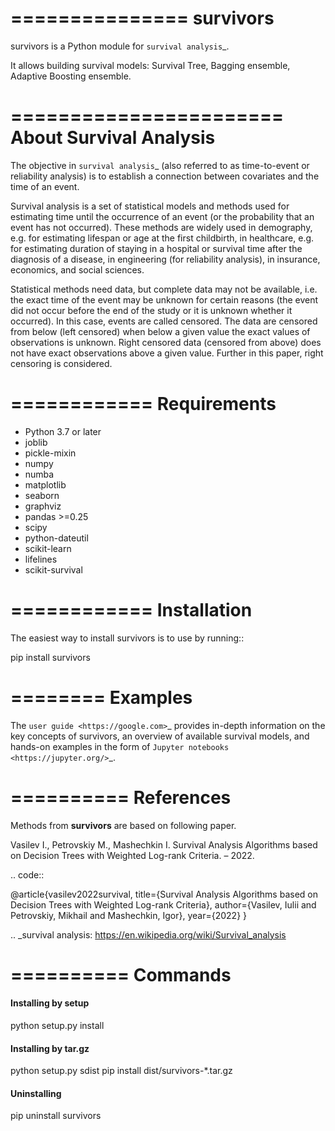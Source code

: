 
===============
survivors
===============

survivors is a Python module for `survival analysis`_. 

It allows building survival models: Survival Tree, Bagging ensemble, Adaptive Boosting ensemble.

=======================
About Survival Analysis
=======================

The objective in `survival analysis`_ (also referred to as time-to-event or reliability analysis)
is to establish a connection between covariates and the time of an event.

Survival analysis is a set of statistical models and methods used for estimating  time until the occurrence of an event (or the probability that an event has not occurred). These methods are widely used in demography, e.g. for estimating lifespan or age at the first childbirth, in healthcare, e.g. for estimating duration of staying in a hospital or survival time after the diagnosis of a disease, in engineering (for reliability analysis), in insurance, economics, and social sciences.

Statistical methods need data, but complete data may not be available, i.e. the exact time of the event may be unknown for certain reasons  (the event did not occur before the end of the study or it is unknown whether it occurred). In this case, events are called censored. The data are censored from below (left censored) when below a given value the exact values of observations is unknown. Right censored data (censored from above) does not have exact observations above a given value. Further in this paper, right censoring is considered.

============
Requirements
============

- Python 3.7 or later
- joblib
- pickle-mixin
- numpy
- numba
- matplotlib
- seaborn
- graphviz
- pandas >=0.25
- scipy
- python-dateutil
- scikit-learn
- lifelines
- scikit-survival

============
Installation
============

The easiest way to install survivors is to use by running::

  pip install survivors

========
Examples
========

The `user guide <https://google.com>`_ provides
in-depth information on the key concepts of survivors, an overview of available survival models,
and hands-on examples in the form of `Jupyter notebooks <https://jupyter.org/>`_.

==========
References
==========

Methods from **survivors** are based on following paper.

  Vasilev I., Petrovskiy M., Mashechkin I. Survival Analysis Algorithms based on Decision Trees with Weighted Log-rank Criteria. – 2022.

.. code::

  @article{vasilev2022survival,
    title={Survival Analysis Algorithms based on Decision Trees with Weighted Log-rank Criteria},
    author={Vasilev, Iulii and Petrovskiy, Mikhail and Mashechkin, Igor},
    year={2022}
  }

.. _survival analysis: https://en.wikipedia.org/wiki/Survival_analysis


==========
Commands
==========

#### Installing by setup
python setup.py install

#### Installing by tar.gz
python setup.py sdist
pip install dist/survivors-*.tar.gz

#### Uninstalling
pip uninstall survivors
